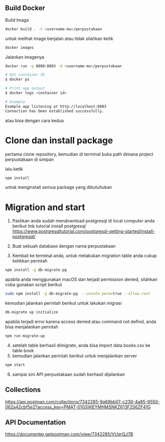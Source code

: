 
## Build Docker 

Build Image
```bash
docker build . -t <username-mu>/perpustakaan
```
untuk melihat image berjalan atau tidak silahkan ketik
```bash
docker images
```

Jalankan imagenya 
```bash
docker run -p 8888:8083 -d <username-mu>/perpustakaan
```
```bash
# Get container ID
$ docker ps

# Print app output
$ docker logs <container id>

# Example
Example app listening at http://localhost:8083
Connection has been established successfully.
```

atau bisa dengan cara kedua 

# Clone dan install package

pertama clone repository,
kemudian di terminal buka path dimana project perpustakaan di simpan

lalu ketik 

```bash
npm install 
```


untuk menginstall semua package yang dibutuhukan

# Migration and start

1. Pastikan anda sudah mendownload postgresql di local computer anda berikut link tutorial install postgresql  https://www.postgresqltutorial.com/postgresql-getting-started/install-postgresql/

3. Buat sebuah database dengan nama perpustakaan
4. Kembali ke terminal anda, untuk melakukan migration table anda cukup ketikkan perintah 

```bash
npm install -g db-migrate-pg
```

apabila anda menggunakan macOS dan terjadi permission denied, silahkan coba gunakan script berikut 

```bash
sudo npm install -g db-migrate-pg  --unsafe-perm=true --allow-root
```

kemudian jalankan perintah berikut untuk lakukan migrasi 


```bash
db-migrate up initialize
```

apabila terjadi error karena access denied atau command not defind, anda bisa menjalankan perintah 

```bash
npm run migrate-up 
```

4. setelah table berhasil dimigrate, anda bisa import data books.csv ke table book
5. kemudian jalankan perintah berikut untuk menjalankan server

```bash
npm start
```

6. sampai sini API perpustakaan sudah berhasil dijalankan


## Collections 
https://api.postman.com/collections/7342285-9a68bb07-c239-4a85-9550-062a42cbf5e2?access_key=PMAT-01GSWEYMHMSNKZ613F2S6ZF41G

## API Documentation
https://documenter.getpostman.com/view/7342285/VUqrQJ7B


